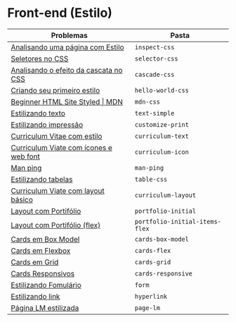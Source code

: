 # Front-end (Estilo)

| Problemas                                                                            | Pasta                          |
| ------------------------------------------------------------------------------------ | ------------------------------ |
| [Analisando uma página com Estilo](inspect-css/)                                     | `inspect-css`                  |
| [Seletores no CSS](selector-css/)                                                    | `selector-css`                 |
| [Analisando o efeito da cascata no CSS](cascade-css/)                                | `cascade-css`                  |
| [Criando seu primeiro estilo](hello-world-css/)                                      | `hello-world-css`              |
| [Beginner HTML Site Styled \| MDN](https://github.com/mdn/beginner-html-site-styled) | `mdn-css`                      |
| [Estilizando texto](text-simple/)                                                    | `text-simple`                  |
| [Estilizando impressão](customize-print/)                                            | `customize-print`              |
| [Curriculum Vitae com estilo](curriculum-text/)                                      | `curriculum-text`              |
| [Curriculum Viate com ícones e web font](curriculum-icon/)                           | `curriculum-icon`              |
| [Man ping](man-ping/)                                                                | `man-ping`                     |
| [Estilizando tabelas](table-css/)                                                    | `table-css`                    |
| [Curriculum Viate com layout básico](curriculum-layout/)                             | `curriculum-layout`            |
| [Layout com Portifólio](portfolio-initial/)                                          | `portfolio-initial`            |
| [Layout com Portifólio (flex)](portfolio-initial/)                                   | `portfolio-initial-items-flex` |
| [Cards em Box Model](cards-box-model/)                                               | `cards-box-model`              |
| [Cards em Flexbox](cards-flex/)                                                      | `cards-flex`                   |
| [Cards em Grid](cards-grid/)                                                         | `cards-grid`                   |
| [Cards Responsivos](cards-responsive/)                                               | `cards-responsive`             |
| [Estilizando Fomulário](form/)                                                       | `form`                         |
| [Estilizando link](hyperlink/)                                                       | `hyperlink`                    |
| [Página LM estilizada](page-lm/)                                                     | `page-lm`                      |
